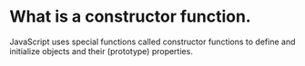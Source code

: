 # What is a constructor function.

JavaScript uses special functions called constructor functions to define and initialize objects and their (prototype) properties.
